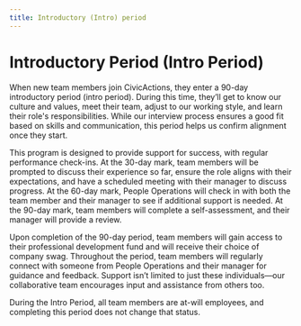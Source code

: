 ```yaml
---
title: Introductory (Intro) period
---
```


# Introductory Period (Intro Period)

When new team members join CivicActions, they enter a 90-day introductory period (intro period). During this time, they’ll get to know our culture and values, meet their team, adjust to our working style, and learn their role's responsibilities. While our interview process ensures a good fit based on skills and communication, this period helps us confirm alignment once they start.

This program is designed to provide support for success, with regular performance check-ins. At the 30-day mark, team members will be prompted to discuss their experience so far, ensure the role aligns with their expectations, and have a scheduled meeting with their manager to discuss progress. At the 60-day mark, People Operations will check in with both the team member and their manager to see if additional support is needed. At the 90-day mark, team members will complete a self-assessment, and their manager will provide a review.

Upon completion of the 90-day period, team members will gain access to their professional development fund and will receive their choice of company swag. Throughout the period, team members will regularly connect with someone from People Operations and their manager for guidance and feedback. Support isn’t limited to just these individuals—our collaborative team encourages input and assistance from others too.

During the Intro Period, all team members are at-will employees, and completing this period does not change that status.
